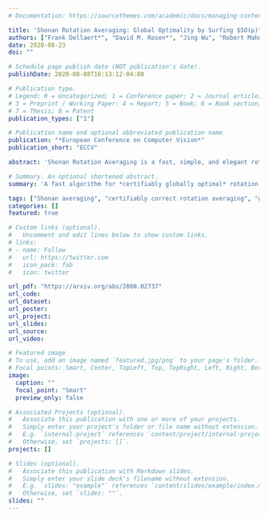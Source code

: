 ```yaml
---
# Documentation: https://sourcethemes.com/academic/docs/managing-content/

title: 'Shonan Rotation Averaging: Global Optimality by Surfing $SO(p)^n$'
authors: ["Frank Dellaert*", "David M. Rosen*", "Jing Wu", "Robert Mahony", "Luca Carlone"]
date: 2020-08-23
doi: ""

# Schedule page publish date (NOT publication's date).
publishDate: 2020-08-08T16:13:12-04:00

# Publication type.
# Legend: 0 = Uncategorized; 1 = Conference paper; 2 = Journal article;
# 3 = Preprint / Working Paper; 4 = Report; 5 = Book; 6 = Book section;
# 7 = Thesis; 8 = Patent
publication_types: ["1"]

# Publication name and optional abbreviated publication name.
publication: "*European Conference on Computer Vision*"
publication_short: "ECCV"

abstract: 'Shonan Rotation Averaging is a fast, simple, and elegant rotation averaging algorithm that is guaranteed to recover globally optimal solutions under mild assumptions on the measurement noise. Our method employs semidefinite relaxation  to recover provably globally optimal solutions of the rotation averaging problem. In contrast to prior work, we show how to solve large-scale instances of these relaxations using manifold optimization on (only slightly) higher-dimensional rotation manifolds, re-using existing high-performance (but local) structure-from-motion pipelines. Our method thus preserves the speed and scalability of current SFM methods, while recovering globally optimal solutions. <p><span style="color:red">Spotlight talk (top 5%)</span></p>'

# Summary. An optional shortened abstract.
summary: 'A fast algorithm for *certifiably globally optimal* rotation averaging  </br><span style="color:red">ECCV 2020 spotlight talk (top 5%)</span>'

tags: ["Shonan averaging", "certifiably correct rotation averaging", "global optimization", "Riemannian optimization", "semidefinite programming", "convex relaxation"]
categories: []
featured: true

# Custom links (optional).
#   Uncomment and edit lines below to show custom links.
# links:
# - name: Follow
#   url: https://twitter.com
#   icon_pack: fab
#   icon: twitter

url_pdf: "https://arxiv.org/abs/2008.02737"
url_code:
url_dataset:
url_poster:
url_project:
url_slides:
url_source:
url_video:

# Featured image
# To use, add an image named `featured.jpg/png` to your page's folder. 
# Focal points: Smart, Center, TopLeft, Top, TopRight, Left, Right, BottomLeft, Bottom, BottomRight.
image:
  caption: ""
  focal_point: "Smart"
  preview_only: false

# Associated Projects (optional).
#   Associate this publication with one or more of your projects.
#   Simply enter your project's folder or file name without extension.
#   E.g. `internal-project` references `content/project/internal-project/index.md`.
#   Otherwise, set `projects: []`.
projects: []

# Slides (optional).
#   Associate this publication with Markdown slides.
#   Simply enter your slide deck's filename without extension.
#   E.g. `slides: "example"` references `content/slides/example/index.md`.
#   Otherwise, set `slides: ""`.
slides: ""
---
```

